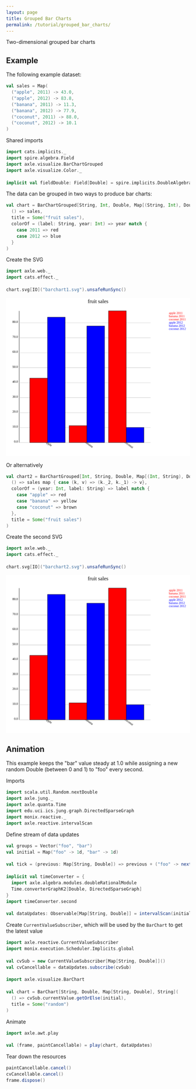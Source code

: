 ```yaml
---
layout: page
title: Grouped Bar Charts
permalink: /tutorial/grouped_bar_charts/
---
```


Two-dimensional grouped bar charts

## Example

The following example dataset:

```scala mdoc
val sales = Map(
  ("apple", 2011) -> 43.0,
  ("apple", 2012) -> 83.8,
  ("banana", 2011) -> 11.3,
  ("banana", 2012) -> 77.9,
  ("coconut", 2011) -> 88.0,
  ("coconut", 2012) -> 10.1
)
```

Shared imports

```scala mdoc:silent
import cats.implicits._
import spire.algebra.Field
import axle.visualize.BarChartGrouped
import axle.visualize.Color._

implicit val fieldDouble: Field[Double] = spire.implicits.DoubleAlgebra
```

The data can be grouped in two ways to produce bar charts:

```scala mdoc
val chart = BarChartGrouped[String, Int, Double, Map[(String, Int), Double], String](
  () => sales,
  title = Some("fruit sales"),
  colorOf = (label: String, year: Int) => year match {
    case 2011 => red
    case 2012 => blue
  }
)
```

Create the SVG

```scala mdoc
import axle.web._
import cats.effect._

chart.svg[IO]("barchart1.svg").unsafeRunSync()
```

![barchart1](/tutorial/images/barchart1.svg)

Or alternatively

```scala mdoc
val chart2 = BarChartGrouped[Int, String, Double, Map[(Int, String), Double], String](
  () => sales map { case (k, v) => (k._2, k._1) -> v},
  colorOf = (year: Int, label: String) => label match {
    case "apple" => red
    case "banana" => yellow
    case "coconut" => brown
  },
  title = Some("fruit sales")
)
```

Create the second SVG

```scala mdoc
import axle.web._
import cats.effect._

chart.svg[IO]("barchart2.svg").unsafeRunSync()
```

![barchart2](/tutorial/images/barchart2.svg)

## Animation

This example keeps the "bar" value steady at 1.0 while assigning a new random Double (between 0 and 1) to "foo" every second.

Imports

```scala mdoc:silent
import scala.util.Random.nextDouble
import axle.jung._
import axle.quanta.Time
import edu.uci.ics.jung.graph.DirectedSparseGraph
import monix.reactive._
import axle.reactive.intervalScan
```

Define stream of data updates

```scala mdoc
val groups = Vector("foo", "bar")
val initial = Map("foo" -> 1d, "bar" -> 1d)

val tick = (previous: Map[String, Double]) => previous + ("foo" -> nextDouble())

implicit val timeConverter = {
  import axle.algebra.modules.doubleRationalModule
  Time.converterGraphK2[Double, DirectedSparseGraph]
}
import timeConverter.second

val dataUpdates: Observable[Map[String, Double]] = intervalScan(initial, tick, 1d *: second)
```

Create `CurrentValueSubscriber`, which will be used by the `BarChart` to get the latest value

```scala
import axle.reactive.CurrentValueSubscriber
import monix.execution.Scheduler.Implicits.global

val cvSub = new CurrentValueSubscriber[Map[String, Double]]()
val cvCancellable = dataUpdates.subscribe(cvSub)

import axle.visualize.BarChart

val chart = BarChart[String, Double, Map[String, Double], String](
  () => cvSub.currentValue.getOrElse(initial),
  title = Some("random")
)
```

Animate

```scala
import axle.awt.play

val (frame, paintCancellable) = play(chart, dataUpdates)
```

Tear down the resources

```scala
paintCancellable.cancel()
cvCancellable.cancel()
frame.dispose()
```
